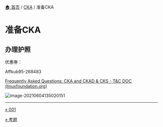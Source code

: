 [🏠 首页](../_index.md) / [CKA](_index.md) / 准备CKA

# 准备CKA

## 办理护照

优惠券：

Affkub95-268483

[Frequently Asked Questions: CKA and CKAD & CKS - T&C DOC (linuxfoundation.org)](https://docs.linuxfoundation.org/tc-docs/certification/faq-cka-ckad-cks#what-are-the-id-requirements-to-take-the-exam)

![image-20210604135020151](https://images.poneding.com/2025/03/202503111821943.png)

---
[« 001](001.md)

[» 考题](tasks.md)
